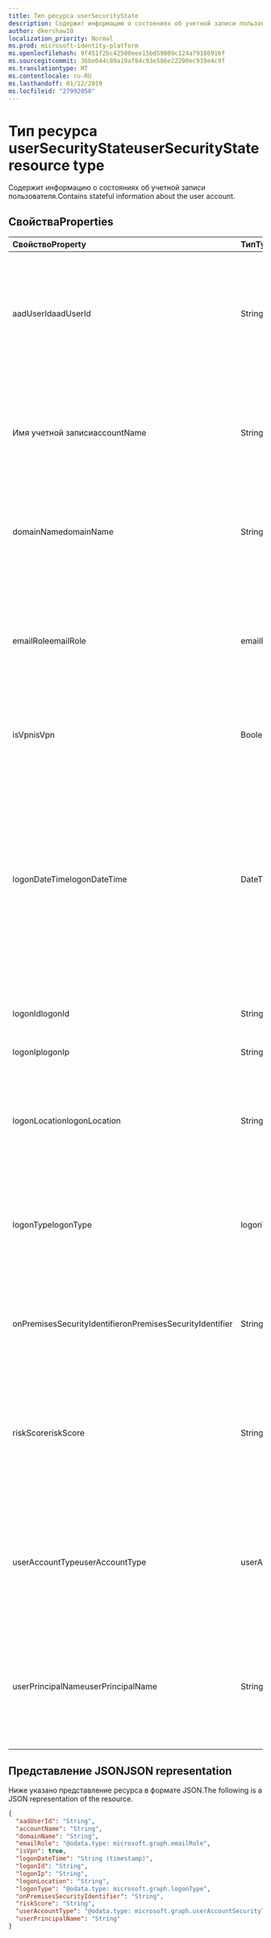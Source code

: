```yaml
---
title: Тип ресурса userSecurityState
description: Содержит информацию о состояниях об учетной записи пользователя.
author: dkershaw10
localization_priority: Normal
ms.prod: microsoft-identity-platform
ms.openlocfilehash: 9f451f2bc42500eee15bd59809c124a79186916f
ms.sourcegitcommit: 36be044c89a19af84c93e586e22200ec919e4c9f
ms.translationtype: MT
ms.contentlocale: ru-RU
ms.lasthandoff: 01/12/2019
ms.locfileid: "27992058"
---
```

# <a name="usersecuritystate-resource-type"></a><span data-ttu-id="22bf9-103">Тип ресурса userSecurityState</span><span class="sxs-lookup"><span data-stu-id="22bf9-103">userSecurityState resource type</span></span>

<span data-ttu-id="22bf9-104">Содержит информацию о состояниях об учетной записи пользователя.</span><span class="sxs-lookup"><span data-stu-id="22bf9-104">Contains stateful information about the user account.</span></span>

## <a name="properties"></a><span data-ttu-id="22bf9-105">Свойства</span><span class="sxs-lookup"><span data-stu-id="22bf9-105">Properties</span></span>

| <span data-ttu-id="22bf9-106">Свойство</span><span class="sxs-lookup"><span data-stu-id="22bf9-106">Property</span></span>   | <span data-ttu-id="22bf9-107">Тип</span><span class="sxs-lookup"><span data-stu-id="22bf9-107">Type</span></span> |<span data-ttu-id="22bf9-108">Описание</span><span class="sxs-lookup"><span data-stu-id="22bf9-108">Description</span></span>|
|:---------------|:--------|:----------|
|<span data-ttu-id="22bf9-109">aadUserId</span><span class="sxs-lookup"><span data-stu-id="22bf9-109">aadUserId</span></span>|<span data-ttu-id="22bf9-110">String</span><span class="sxs-lookup"><span data-stu-id="22bf9-110">String</span></span>|<span data-ttu-id="22bf9-111">AAD пользователя объекта идентификатор (GUID) — представляет удостоверение пользователя физических/несколькими-account.</span><span class="sxs-lookup"><span data-stu-id="22bf9-111">AAD User object identifier (GUID) - represents the physical/multi-account user entity.</span></span>|
|<span data-ttu-id="22bf9-112">Имя учетной записи</span><span class="sxs-lookup"><span data-stu-id="22bf9-112">accountName</span></span>|<span data-ttu-id="22bf9-113">String</span><span class="sxs-lookup"><span data-stu-id="22bf9-113">String</span></span>|<span data-ttu-id="22bf9-114">Имя учетной записи для учетной записи пользователя (без домена Active Directory и DNS домена) - (также называемая `mailNickName`).</span><span class="sxs-lookup"><span data-stu-id="22bf9-114">Account name of user account (without Active Directory domain or DNS domain) - (also called `mailNickName`).</span></span>|
|<span data-ttu-id="22bf9-115">domainName</span><span class="sxs-lookup"><span data-stu-id="22bf9-115">domainName</span></span>|<span data-ttu-id="22bf9-116">String</span><span class="sxs-lookup"><span data-stu-id="22bf9-116">String</span></span>|<span data-ttu-id="22bf9-117">NetBIOS/Active Directory в домен учетной записи пользователя (то есть, в формате домен\учетная запись).</span><span class="sxs-lookup"><span data-stu-id="22bf9-117">NetBIOS/Active Directory domain of user account (that is, domain\account format).</span></span>|
|<span data-ttu-id="22bf9-118">emailRole</span><span class="sxs-lookup"><span data-stu-id="22bf9-118">emailRole</span></span>|<span data-ttu-id="22bf9-119">emailRole</span><span class="sxs-lookup"><span data-stu-id="22bf9-119">emailRole</span></span>|<span data-ttu-id="22bf9-120">Связанные с электронной почты оповещений,-электронной почты для учетной записи пользователя «роли».</span><span class="sxs-lookup"><span data-stu-id="22bf9-120">For email-related alerts - user account's email 'role'.</span></span> <span data-ttu-id="22bf9-121">Возможные значения: `unknown`, `sender`, `recipient`.</span><span class="sxs-lookup"><span data-stu-id="22bf9-121">Possible values are: `unknown`, `sender`, `recipient`.</span></span>|
|<span data-ttu-id="22bf9-122">isVpn</span><span class="sxs-lookup"><span data-stu-id="22bf9-122">isVpn</span></span>|<span data-ttu-id="22bf9-123">Boolean</span><span class="sxs-lookup"><span data-stu-id="22bf9-123">Boolean</span></span>|<span data-ttu-id="22bf9-124">Указывает, вошел ли пользователь через VPN.</span><span class="sxs-lookup"><span data-stu-id="22bf9-124">Indicates whether the user logged on through a VPN.</span></span>|
|<span data-ttu-id="22bf9-125">logonDateTime</span><span class="sxs-lookup"><span data-stu-id="22bf9-125">logonDateTime</span></span>|<span data-ttu-id="22bf9-126">DateTimeOffset</span><span class="sxs-lookup"><span data-stu-id="22bf9-126">DateTimeOffset</span></span>|<span data-ttu-id="22bf9-127">Время входа в программу.</span><span class="sxs-lookup"><span data-stu-id="22bf9-127">Time at which the sign-in occurred.</span></span> <span data-ttu-id="22bf9-128">Тип Timestamp представляет сведения о времени и дате с использованием формата ISO 8601 (всегда применяется формат UTC).</span><span class="sxs-lookup"><span data-stu-id="22bf9-128">The Timestamp type represents date and time information using ISO 8601 format and is always in UTC time.</span></span> <span data-ttu-id="22bf9-129">Например, значение полуночи 1 января 2014 г. в формате UTC выглядит так: `'2014-01-01T00:00:00Z'`.</span><span class="sxs-lookup"><span data-stu-id="22bf9-129">For example, midnight UTC on Jan 1, 2014 would look like this: `'2014-01-01T00:00:00Z'`.</span></span>|
|<span data-ttu-id="22bf9-130">logonId</span><span class="sxs-lookup"><span data-stu-id="22bf9-130">logonId</span></span>|<span data-ttu-id="22bf9-131">String</span><span class="sxs-lookup"><span data-stu-id="22bf9-131">String</span></span>|<span data-ttu-id="22bf9-132">Идентификатор пользователя входа.</span><span class="sxs-lookup"><span data-stu-id="22bf9-132">User sign-in ID.</span></span>|
|<span data-ttu-id="22bf9-133">logonIp</span><span class="sxs-lookup"><span data-stu-id="22bf9-133">logonIp</span></span>|<span data-ttu-id="22bf9-134">String</span><span class="sxs-lookup"><span data-stu-id="22bf9-134">String</span></span>|<span data-ttu-id="22bf9-135">IP-адрес, запрос на вход исходит от.</span><span class="sxs-lookup"><span data-stu-id="22bf9-135">IP Address the sign-in request originated from.</span></span>|
|<span data-ttu-id="22bf9-136">logonLocation</span><span class="sxs-lookup"><span data-stu-id="22bf9-136">logonLocation</span></span>|<span data-ttu-id="22bf9-137">String</span><span class="sxs-lookup"><span data-stu-id="22bf9-137">String</span></span>|<span data-ttu-id="22bf9-138">Расположение (по сопоставления IP-адреса), связанных с событие вход пользователя с этим пользователем.</span><span class="sxs-lookup"><span data-stu-id="22bf9-138">Location (by IP address mapping) associated with a user sign-in event by this user.</span></span>|
|<span data-ttu-id="22bf9-139">logonType</span><span class="sxs-lookup"><span data-stu-id="22bf9-139">logonType</span></span>|<span data-ttu-id="22bf9-140">logonType</span><span class="sxs-lookup"><span data-stu-id="22bf9-140">logonType</span></span>|<span data-ttu-id="22bf9-141">Метод входа пользователя.</span><span class="sxs-lookup"><span data-stu-id="22bf9-141">Method of user sign in.</span></span> <span data-ttu-id="22bf9-142">Возможные значения: `unknown`, `interactive`, `remoteInteractive`, `network`, `batch`, `service`.</span><span class="sxs-lookup"><span data-stu-id="22bf9-142">Possible values are: `unknown`, `interactive`, `remoteInteractive`, `network`, `batch`, `service`.</span></span>|
|<span data-ttu-id="22bf9-143">onPremisesSecurityIdentifier</span><span class="sxs-lookup"><span data-stu-id="22bf9-143">onPremisesSecurityIdentifier</span></span>|<span data-ttu-id="22bf9-144">String</span><span class="sxs-lookup"><span data-stu-id="22bf9-144">String</span></span>|<span data-ttu-id="22bf9-145">Active Directory (локально) идентификатор безопасности (SID) пользователя.</span><span class="sxs-lookup"><span data-stu-id="22bf9-145">Active Directory (on-premises) Security Identifier (SID) of the user.</span></span>|
|<span data-ttu-id="22bf9-146">riskScore</span><span class="sxs-lookup"><span data-stu-id="22bf9-146">riskScore</span></span>|<span data-ttu-id="22bf9-147">String</span><span class="sxs-lookup"><span data-stu-id="22bf9-147">String</span></span>|<span data-ttu-id="22bf9-148">Оценка риска поставщика создается/вычисляемые учетной записи пользователя.</span><span class="sxs-lookup"><span data-stu-id="22bf9-148">Provider-generated/calculated risk score of the user account.</span></span> <span data-ttu-id="22bf9-149">Рекомендуемое значение диапазона 0-1, который соответствует в процентах.</span><span class="sxs-lookup"><span data-stu-id="22bf9-149">Recommended value range of 0-1, which equates to a percentage.</span></span>|
|<span data-ttu-id="22bf9-150">userAccountType</span><span class="sxs-lookup"><span data-stu-id="22bf9-150">userAccountType</span></span>|<span data-ttu-id="22bf9-151">userAccountSecurityType</span><span class="sxs-lookup"><span data-stu-id="22bf9-151">userAccountSecurityType</span></span>|<span data-ttu-id="22bf9-152">Тип учетной записи (членство в группе) для определения Windows.</span><span class="sxs-lookup"><span data-stu-id="22bf9-152">User account type (group membership), per Windows definition.</span></span> <span data-ttu-id="22bf9-153">Возможные значения: `unknown`, `standard`, `power`, `administrator`.</span><span class="sxs-lookup"><span data-stu-id="22bf9-153">Possible values are: `unknown`, `standard`, `power`, `administrator`.</span></span>|
|<span data-ttu-id="22bf9-154">userPrincipalName</span><span class="sxs-lookup"><span data-stu-id="22bf9-154">userPrincipalName</span></span>|<span data-ttu-id="22bf9-155">String</span><span class="sxs-lookup"><span data-stu-id="22bf9-155">String</span></span>|<span data-ttu-id="22bf9-156">Учетное имя пользователя - формат для Интернета: (имя учетной записи пользователя) @(имя домена DNS учетной записи пользователя).</span><span class="sxs-lookup"><span data-stu-id="22bf9-156">User sign-in name - internet format: (user account name)@(user account DNS domain name).</span></span>|

## <a name="json-representation"></a><span data-ttu-id="22bf9-157">Представление JSON</span><span class="sxs-lookup"><span data-stu-id="22bf9-157">JSON representation</span></span>

<span data-ttu-id="22bf9-158">Ниже указано представление ресурса в формате JSON.</span><span class="sxs-lookup"><span data-stu-id="22bf9-158">The following is a JSON representation of the resource.</span></span>

<!-- {
  "blockType": "resource",
  "optionalProperties": [

  ],
  "@odata.type": "microsoft.graph.userSecurityState"
}-->

```json
{
  "aadUserId": "String",
  "accountName": "String",
  "domainName": "String",
  "emailRole": "@odata.type: microsoft.graph.emailRole",
  "isVpn": true,
  "logonDateTime": "String (timestamp)",
  "logonId": "String",
  "logonIp": "String",
  "logonLocation": "String",
  "logonType": "@odata.type: microsoft.graph.logonType",
  "onPremisesSecurityIdentifier": "String",
  "riskScore": "String",
  "userAccountType": "@odata.type: microsoft.graph.userAccountSecurityType",
  "userPrincipalName": "String"
}

```

<!-- uuid: 8fcb5dbc-d5aa-4681-8e31-b001d5168d79
2015-10-25 14:57:30 UTC -->
<!-- {
  "type": "#page.annotation",
  "description": "userSecurityState resource",
  "keywords": "",
  "section": "documentation",
  "tocPath": ""
}-->
